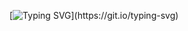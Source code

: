 [![Typing SVG](https://readme-typing-svg.demolab.com?font=Fira+Code&pause=1000&color=1ED0E9&background=FF070700&width=435&lines=Hi+%2C+i+am+Devchandra+Shrestha!!!)](https://git.io/typing-svg)


